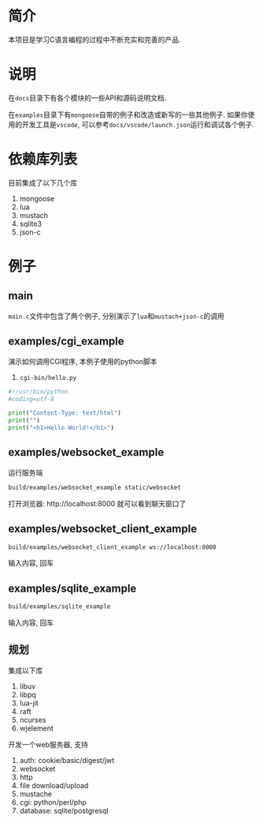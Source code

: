 # 简介

本项目是学习C语言编程的过程中不断充实和完善的产品.

# 说明

在`docs`目录下有各个模块的一些API和源码说明文档.

在`examples`目录下有`mongoose`自带的例子和改造或新写的一些其他例子.
如果你使用的开发工具是`vscode`, 可以参考`docs/vscode/launch.json`运行和调试各个例子.

# 依赖库列表

目前集成了以下几个库

1. mongoose
2. lua
3. mustach
4. sqlite3
5. json-c


# 例子

## main

`main.c`文件中包含了两个例子, 分别演示了`lua`和`mustach+json-c`的调用

## examples/cgi_example

演示如何调用CGI程序, 本例子使用的python脚本

1. `cgi-bin/hello.py`

```python
#!/usr/bin/python
#coding=utf-8

print("Content-Type: text/html")
print("")
print("<h1>Hello World!</h1>")
```

## examples/websocket_example

运行服务端

```bash
build/examples/websocket_example static/websocket
```

打开浏览器: http://localhost:8000 就可以看到聊天窗口了

## examples/websocket_client_example

```bash
build/examples/websocket_client_example ws://localhost:8000
```
输入内容, 回车


## examples/sqlite_example

```bash
build/examples/sqlite_example
```
输入内容, 回车


## 规划

集成以下库

1. libuv
2. libpq
3. lua-jit
4. raft
5. ncurses
6. wjelement

开发一个web服务器, 支持

1. auth: cookie/basic/digest/jwt
2. websocket
3. http
4. file download/upload
5. mustache
6. cgi: python/perl/php
7. database: sqlite/postgresql




